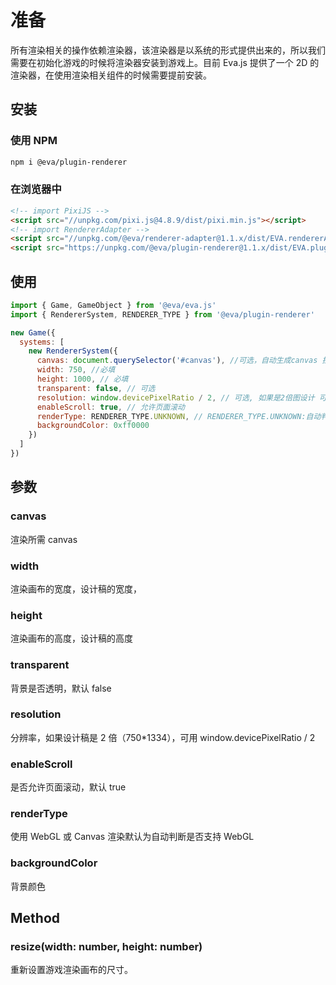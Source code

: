 # 准备

所有渲染相关的操作依赖渲染器，该渲染器是以系统的形式提供出来的，所以我们需要在初始化游戏的时候将渲染器安装到游戏上。目前 Eva.js 提供了一个 2D 的渲染器，在使用渲染相关组件的时候需要提前安装。

## 安装

### 使用 NPM
```bash
npm i @eva/plugin-renderer
```

### 在浏览器中
```html
<!-- import PixiJS -->
<script src="//unpkg.com/pixi.js@4.8.9/dist/pixi.min.js"></script>
<!-- import RendererAdapter -->
<script src="//unpkg.com/@eva/renderer-adapter@1.1.x/dist/EVA.rendererAdapter.min.js"></script>
<script src="https://unpkg.com/@eva/plugin-renderer@1.1.x/dist/EVA.plugin.renderer.min.js"></script>
```

## 使用

```js
import { Game, GameObject } from '@eva/eva.js'
import { RendererSystem, RENDERER_TYPE } from '@eva/plugin-renderer'

new Game({
  systems: [
    new RendererSystem({
      canvas: document.querySelector('#canvas'), //可选，自动生成canvas 挂载game.canvas上
      width: 750, //必填
      height: 1000, // 必填
      transparent: false, // 可选
      resolution: window.devicePixelRatio / 2, // 可选, 如果是2倍图设计 可以除以 2
      enableScroll: true, // 允许页面滚动
      renderType: RENDERER_TYPE.UNKNOWN, // RENDERER_TYPE.UNKNOWN:自动判断，RENDERER_TYPE.WEBGL/RENDERER_TYPE.CANVAS，建议android6.1以下使用Canvas。
      backgroundColor: 0xff0000
    })
  ]
})
```

## 参数

### canvas

渲染所需 canvas

### width

渲染画布的宽度，设计稿的宽度，

### height

渲染画布的高度，设计稿的高度

### transparent

背景是否透明，默认 false

### resolution

分辨率，如果设计稿是 2 倍（750\*1334），可用 window.devicePixelRatio / 2

### enableScroll

是否允许页面滚动，默认 true

### renderType

使用 WebGL 或 Canvas 渲染默认为自动判断是否支持 WebGL

### backgroundColor

背景颜色


## Method
### resize(width: number, height: number)

重新设置游戏渲染画布的尺寸。


